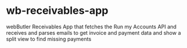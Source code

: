 # wb-receivables-app
webButler Receivables App that fetches the Run my Accounts API and receives and parses emails to get invoice and payment data and show a split view to find missing payments

